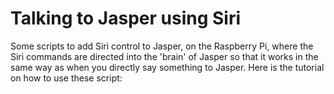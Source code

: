 # Talking to Jasper using Siri
Some scripts to add Siri control to Jasper, on the Raspberry Pi, where the Siri commands are directed into the 'brain' of Jasper so that it works in the same way as when you directly say something to Jasper.
Here is the tutorial on how to use these script:

